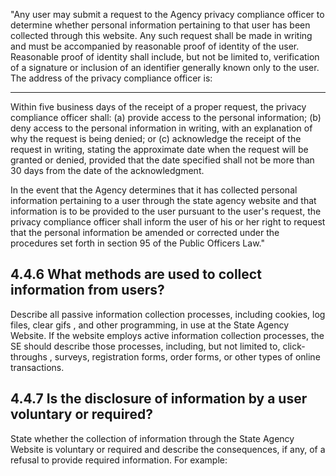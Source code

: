"Any user may submit a request to the Agency privacy compliance officer to determine whether personal information pertaining to that user has been collected through this website. Any such request shall be made in writing and must be accompanied by reasonable proof of identity of the user. Reasonable proof of identity shall include, but not be limited to, verification of a signature or inclusion of an identifier generally known only to the user. The address of the privacy compliance officer is:

_________________________ ________________________ _________________________

Within five business days of the receipt of a proper request, the privacy compliance officer shall: (a) provide access to the personal information; (b) deny access to the personal information in writing, with an explanation of why the request is being denied; or (c) acknowledge the receipt of the request in writing, stating the approximate date when the request will be granted or denied, provided that the date specified shall not be more than 30 days from the date of the acknowledgment.

In the event that the Agency determines that it has collected personal information pertaining to a user through the state agency website and that information is to be provided to the user pursuant to the user's request, the privacy compliance officer shall inform the user of his or her right to request that the personal information be amended or corrected under the procedures set forth in section 95 of the Public Officers Law."

## **4.4.6 What methods are used to collect information from users?**

Describe all passive information collection processes, including cookies, log files, clear gifs , and other programming, in use at the State Agency Website. If the website employs active information collection processes, the SE should describe those processes, including, but not limited to, click-throughs , surveys, registration forms, order forms, or other types of online transactions.

## **4.4.7 Is the disclosure of information by a user voluntary or required?**

State whether the collection of information through the State Agency Website is voluntary or required and describe the consequences, if any, of a refusal to provide required information. For example: